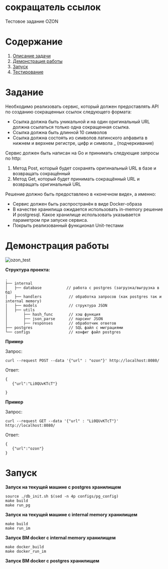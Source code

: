 # сокращатель ссылок
Тестовое задание OZON

<!-- ToC start -->
# Содержание

1. [Описание задачи](#Задание)
1. [Демонстрация работы](#Демонстрация-работы)
3. [Запуск](#Запуск)
4. [Тестирование](#Тестирование)
<!-- ToC end -->



# Задание

Необходимо реализовать сервис, который должен предоставлять API по созданию сокращенных ссылок следующего формата:
- Ссылка должна быть уникальной и на один оригинальный URL должна ссылаться только одна сокращенная ссылка.
- Ссылка должна быть длинной 10 символов
- Ссылка должна состоять из символов латинского алфавита в нижнем и верхнем регистре, цифр и символа _ (подчеркивание)


Сервис должен быть написан на Go и принимать следующие запросы по http:
1. Метод Post, который будет сохранять оригинальный URL в базе и возвращать сокращённый
2. Метод Get, который будет принимать сокращённый URL и возвращать оригинальный URL

Решение должно быть предоставлено в «конечном виде», а именно:
- Сервис должен быть распространён в виде Docker-образа
- В качестве хранилища ожидается использовать in-memory решение И postgresql. Какое хранилище использовать указывается параметром при запуске сервиса.
- Покрыть реализованный функционал Unit-тестами

# Демонстрация работы 
![ozon_test](https://user-images.githubusercontent.com/91884862/182147188-d981301f-714a-422a-8d09-7d3445c6d769.gif)

**Структура проекта:**
```
.
├── internal
│   ├── database           // работа с postgres (загрузка/выгрузка в бд)
│   ├── handlers         	// обработка запросов (как postgres так и internal memory)
│   ├── models           	// структура JSON
│   ├── utils
│       ├── hash_func    	// хэш функция
│       ├── json_parse    	// парсинг JSON
│       ├── responses    	// обработчик ответов
├── postgres            	// SQL файл с миграциями
└── configs             	// конфиг файл postgres
```

**Пример**

Запрос:

```
curl --request POST --data '{"url" : "ozon"}' http://localhost:8080/
```

Ответ:

```
{
   {"url":"Li0QUvKTcT"}

}
```


**Пример**

Запрос:

```
curl --request GET --data '{"url" : "Li0QUvKTcT"}' http://localhost:8080/
```

Ответ:

```
{
   {"url":"ozon"}
}
```
# Запуск

**Запуск на текущей машине с postgres хранилищем**
```
source ./db_init.sh $(sed -n 4p configs/pg_config)
make build
make run_pg
```

**Запуск на текущей машине с internal memory хранилищем** 
```
make build
make run_im
```
**Запуск ВМ docker с internal memory хранилищем** 
```
make docker_build
make docker_run_im
```
**Запуск ВМ docker с postgres хранилищем** 


